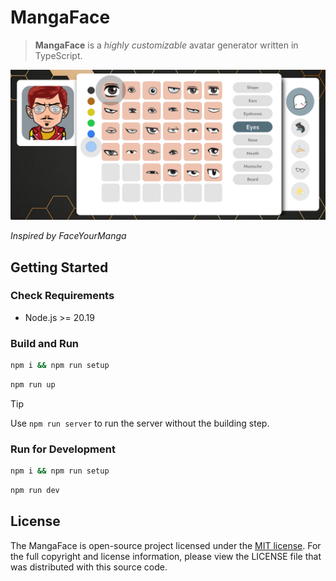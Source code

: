 # MangaFace

>  **MangaFace** is a _highly customizable_ avatar generator written in TypeScript.

[![Create your own custom avatar.](docs/preview_v0.2.png "MangaFace avatar generator")](https://miladnia.ir/MangaFace/)

_Inspired by FaceYourManga_

## Getting Started

### Check Requirements

- Node.js >= 20.19

### Build and Run

```sh
npm i && npm run setup
```

```sh
npm run up
```

> [!TIP]
> Use `npm run server` to run the server without the building step.

### Run for Development

```sh
npm i && npm run setup
```

```sh
npm run dev
```

## License
The MangaFace is open-source project licensed under the [MIT license](https://opensource.org/licenses/MIT). For the full copyright and license information, please view the LICENSE file that was distributed with this source code.
